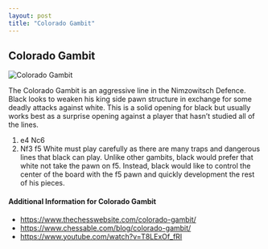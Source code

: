 ```yaml
---
layout: post
title: "Colorado Gambit"
---
```


## Colorado Gambit

![Colorado Gambit](https://www.thechesswebsite.com/wp-content/uploads/2016/05/Colorado-Gambit.jpg)

The Colorado Gambit is an aggressive line in the Nimzowitsch Defence. Black looks to weaken his king side pawn structure in exchange for some deadly attacks against white. This is a solid opening for black but usually works best as a surprise opening against a player that hasn’t studied all of the lines.
1. e4 Nc6
2. Nf3 f5
White must play carefully as there are many traps and dangerous lines that black can play. Unlike other gambits, black would prefer that white not take the pawn on f5. Instead, black would like to control the center of the board with the f5 pawn and quickly development the rest of his pieces.


#### Additional Information for Colorado Gambit

- https://www.thechesswebsite.com/colorado-gambit/
- https://www.chessable.com/blog/colorado-gambit/
- https://www.youtube.com/watch?v=T8LExOf_fRI
